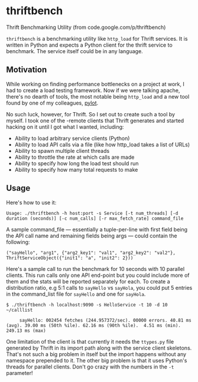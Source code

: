 # thriftbench
Thrift Benchmarking Utility (from code.google.com/p/thriftbench)

`thriftbench` is a benchmarking utility like `http_load` for Thrift services. It is written in Python and expects a Python client for the thrift service to benchmark. The service itself could be in any language.

## Motivation
While working on finding performance bottlenecks on a project at work, I had to create a load testing framework. Now if we were talking apache, there's no dearth of tools, the most notable being `http_load` and a new tool found by one of my colleagues, [pylot](http://www.pylot.org/').

No such luck, however, for Thrift. So I set out to create such a tool by myself. I took one of the -remote clients that Thrift generates and started hacking on it until I got what I wanted, including:

* Ability to load arbitrary service clients (Python)
* Ability to load API calls via a file (like how http_load takes a list of URLs)
* Ability to spawn multiple client threads
* Ability to throttle the rate at which calls are made
* Ability to specify how long the load test should run
* Ability to specify how many total requests to make

## Usage
Here's how to use it:

```Usage: ./thriftbench -h host:port -s Service [-t num_threads] [-d duration (seconds)] [-c num_calls] [-r max_fetch_rate] command_file```

A sample command_file — essentially a tuple-per-line with first field being the API call name and remaining fields being args — could contain the following:

```("sayHello", "arg1", {"arg2_key1": "val1", "arg2_key2": "val2"}, ThriftServiceObject({"init1": "a", "init2": 2}))```

Here's a sample call to run the benchmark for 10 seconds with 10 parallel clients. This run calls only one API end-point but you could include more of them and the stats will be reported separately for each. To create a distribution ratio, e.g 5:1 calls to `sayHello` vs `sayHola`, you could put 5 entries in the command_list file for `sayHello` and one for `sayHola`.

```
$ ./thriftbench -h localhost:9090 -s HelloService -t 10 -d 10 ~/calllist 

     sayHello: 002454 fetches (244.957372/sec). 00000 errors. 40.81 ms (avg). 39.00 ms (50th %ile). 62.16 ms (90th %ile).  4.51 ms (min). 249.13 ms (max)
```
One limitation of the client is that currently it needs the `ttypes.py` file generated by Thrift in its import path along with the service client skeletons. That's not such a big problem in itself but the import happens without any namespace prepended to it. The other big problem is that it uses Python's threads for parallel clients. Don't go crazy with the numbers in the `-t` parameter!

